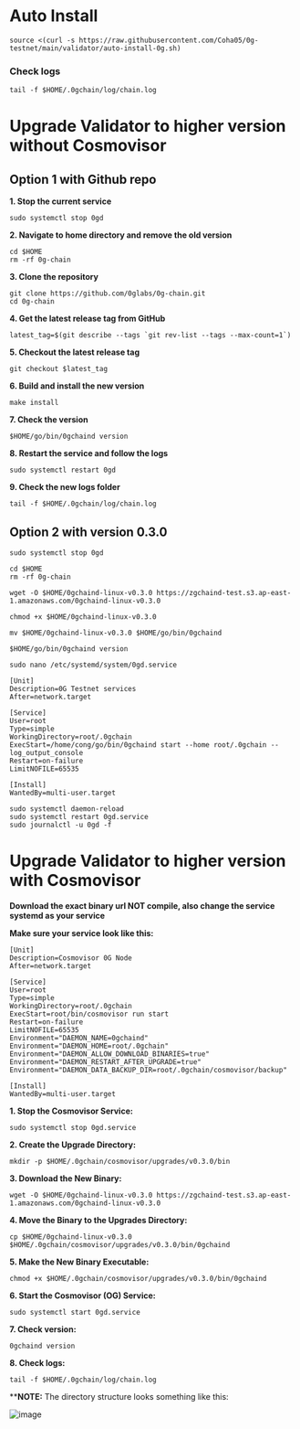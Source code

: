 # Auto Install 
```
source <(curl -s https://raw.githubusercontent.com/Coha05/0g-testnet/main/validator/auto-install-0g.sh)
```
### Check logs
```
tail -f $HOME/.0gchain/log/chain.log
```

# Upgrade Validator to higher version without Cosmovisor

## Option 1 with Github repo

**1. Stop the current service**
```
sudo systemctl stop 0gd
```
**2. Navigate to home directory and remove the old version**
```
cd $HOME
rm -rf 0g-chain
```
**3. Clone the repository**
```
git clone https://github.com/0glabs/0g-chain.git
cd 0g-chain
```
**4. Get the latest release tag from GitHub**
```
latest_tag=$(git describe --tags `git rev-list --tags --max-count=1`)
```
**5. Checkout the latest release tag**
```
git checkout $latest_tag
```
**6. Build and install the new version**
```
make install
```
**7. Check the version**
```
$HOME/go/bin/0gchaind version
```
**8. Restart the service and follow the logs**
```
sudo systemctl restart 0gd
```
**9. Check the new logs folder**
```
tail -f $HOME/.0gchain/log/chain.log
```
## Option 2 with version 0.3.0

```
sudo systemctl stop 0gd
```
```
cd $HOME
rm -rf 0g-chain
```
```
wget -O $HOME/0gchaind-linux-v0.3.0 https://zgchaind-test.s3.ap-east-1.amazonaws.com/0gchaind-linux-v0.3.0
```
```
chmod +x $HOME/0gchaind-linux-v0.3.0
```
```
mv $HOME/0gchaind-linux-v0.3.0 $HOME/go/bin/0gchaind
```
```
$HOME/go/bin/0gchaind version
```
```
sudo nano /etc/systemd/system/0gd.service
```
```
[Unit]
Description=0G Testnet services
After=network.target

[Service]
User=root
Type=simple
WorkingDirectory=root/.0gchain
ExecStart=/home/cong/go/bin/0gchaind start --home root/.0gchain --log_output_console
Restart=on-failure
LimitNOFILE=65535

[Install]
WantedBy=multi-user.target
```
```
sudo systemctl daemon-reload
sudo systemctl restart 0gd.service
sudo journalctl -u 0gd -f
```
# Upgrade Validator to higher version with Cosmovisor 
**Download the exact binary url NOT compile, also change the service systemd as your service**

**Make sure your service look like this:**
```
[Unit]
Description=Cosmovisor 0G Node
After=network.target

[Service]
User=root
Type=simple
WorkingDirectory=root/.0gchain
ExecStart=root/bin/cosmovisor run start
Restart=on-failure
LimitNOFILE=65535
Environment="DAEMON_NAME=0gchaind"
Environment="DAEMON_HOME=root/.0gchain"
Environment="DAEMON_ALLOW_DOWNLOAD_BINARIES=true"
Environment="DAEMON_RESTART_AFTER_UPGRADE=true"
Environment="DAEMON_DATA_BACKUP_DIR=root/.0gchain/cosmovisor/backup"

[Install]
WantedBy=multi-user.target

```

**1. Stop the Cosmovisor Service:**
```
sudo systemctl stop 0gd.service
```
**2. Create the Upgrade Directory:**
```
mkdir -p $HOME/.0gchain/cosmovisor/upgrades/v0.3.0/bin
```
**3. Download the New Binary:**
```
wget -O $HOME/0gchaind-linux-v0.3.0 https://zgchaind-test.s3.ap-east-1.amazonaws.com/0gchaind-linux-v0.3.0
```
**4. Move the Binary to the Upgrades Directory:**
```
cp $HOME/0gchaind-linux-v0.3.0 $HOME/.0gchain/cosmovisor/upgrades/v0.3.0/bin/0gchaind
```
**5. Make the New Binary Executable:**
```
chmod +x $HOME/.0gchain/cosmovisor/upgrades/v0.3.0/bin/0gchaind
```
**6. Start the Cosmovisor (OG) Service:**
```
sudo systemctl start 0gd.service
```
**7. Check version:**
```
0gchaind version
```
**8. Check logs:**
```
tail -f $HOME/.0gchain/log/chain.log
```

****NOTE:**
The directory structure looks something like this:

![image](https://github.com/user-attachments/assets/afb1984b-f241-4b16-a4da-97227730c7e5)
